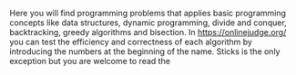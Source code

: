 Here you will find programming problems that applies basic programming concepts like data structures, dynamic programming, divide and conquer, backtracking, greedy algorithms and bisection.
In https://onlinejudge.org/ you can test the efficiency and correctness of each algorithm by introducing the numbers at the beginning of the name. Sticks is the only exception but you are welcome to read the 

